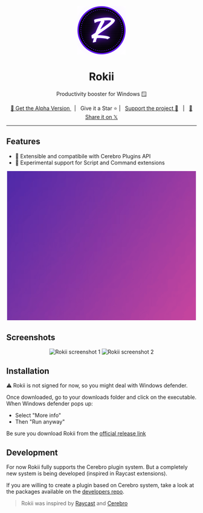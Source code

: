 <p align="center">
  <a href="https://github.com/RokiiApp">
    <img
        alt="Rokii logo"
        src="./src-tauri/icons/128x128.png"
    />
  </a>
</p>

<h1 align="center">Rokii</h1>

<p align="center">Productivity booster for Windows 🪟</p>

<p align="center">
  <a href="https://github.com/RokiiApp/.github/releases/download/1.0.0-alpha.2/Rokii_1.0.0-alpha.2.exe">
    🔗 Get the Alpha Version
  </a>
    &nbsp; | &nbsp; Give it a Star ⭐ | &nbsp;
    <a href="https://www.buymeacoffee.com/dubisdev">Support the project 🤝</a>
    &nbsp; | &nbsp;
    <a href="https://twitter.com/intent/tweet?text=I%27m%20using%20%23Rokii%20-%20A%20productivity%20booster%20for%20windows.%20%20Download%20it%20here:%20%20https://rokii.app">
      📢 Share it on 𝕏
    </a>
</p>

<hr />

## Features

- 🚀 Extensible and compatibile with Cerebro Plugins API
- 🧪 Experimental support for Script and Command extensions

<p align="center">
    <img
        alt="Rokii usage gif"
        src="https://raw.githubusercontent.com/RokiiApp/.github/main/assets/rokii.gif"
        width="500px" />

## Screenshots

<p align="center">
    <img
        alt="Rokii screenshot 1"
        width="450px"
        src="https://user-images.githubusercontent.com/77246331/228022733-a94ac2e3-8dd6-4af4-83cf-bc4890876518.png"
    />
    <img
        alt="Rokii screenshot 2"
        width="450px"
        src="https://user-images.githubusercontent.com/77246331/224578030-d4d581fc-1c3b-4f10-9c36-27b9d7de359a.png"
    />
</p>

## Installation

⚠️ Rokii is not signed for now, so you might deal with Windows defender.

Once downloaded, go to your downloads folder and click on the executable.
When Windows defender pops up:

- Select "More info"
- Then "Run anyway"

Be sure you download Rokii from the [official release link]()

## Development

For now Rokii fully supports the Cerebro plugin system.
But a completely new system is being developed (inspired in Raycast extensions).

If you are willing to create a plugin based on Cerebro system, take a look at the
packages available on the [developers repo](https://github.com/RokiiApp/developers).

> Rokii was inspired by [Raycast](https://www.raycast.com/) and [Cerebro](https://www.cerebroapp.com/)
